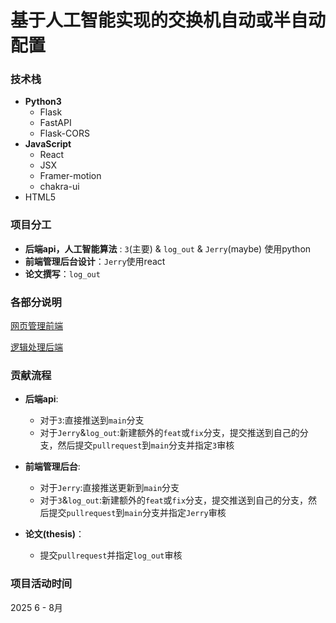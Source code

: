 # 基于人工智能实现的交换机自动或半自动配置

### 技术栈
- **Python3**
  - Flask 
  - FastAPI
  - Flask-CORS
- **JavaScript**
  - React
  - JSX
  - Framer-motion
  - chakra-ui
- HTML5
### 项目分工
- **后端api，人工智能算法** : `3`(主要) & `log_out` & `Jerry`(maybe) 使用python
- **前端管理后台设计**：`Jerry`使用react 
- **论文撰写**：`log_out`

### 各部分说明

[网页管理前端](https://github.com/Jerryplusy/AI-powered-switches/blob/main/src/frontend/README.md)

[逻辑处理后端](https://github.com/Jerryplusy/AI-powered-switches/blob/main/src/backend/README.md)

### 贡献流程

- **后端api**:
    - 对于`3`:直接推送到`main`分支
    - 对于`Jerry`&`log_out`:新建额外的`feat`或`fix`分支，提交推送到自己的分支，然后提交`pullrequest`到`main`分支并指定`3`审核

- **前端管理后台**:
    - 对于`Jerry`:直接推送更新到`main`分支
    - 对于`3`&`log_out`:新建额外的`feat`或`fix`分支，提交推送到自己的分支，然后提交`pullrequest`到`main`分支并指定`Jerry`审核

- **论文(thesis)**：
    - 提交`pullrequest`并指定`log_out`审核
### 项目活动时间
2025 6 - 8月

